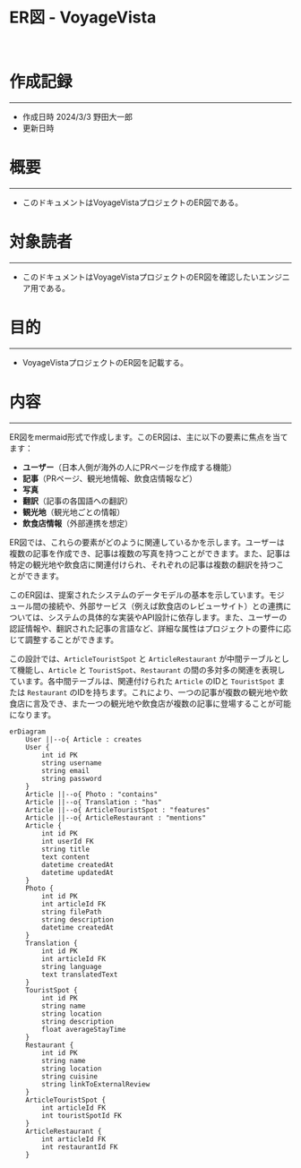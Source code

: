 # ER図 - VoyageVista
&nbsp;
# 作成記録
---
* 作成日時 2024/3/3 野田大一郎
* 更新日時
&nbsp;
# 概要
---
* このドキュメントはVoyageVistaプロジェクトのER図である。
&nbsp;
# 対象読者
---
* このドキュメントはVoyageVistaプロジェクトのER図を確認したいエンジニア用である。
&nbsp;
# 目的
---
* VoyageVistaプロジェクトのER図を記載する。
&nbsp;

# 内容
---
ER図をmermaid形式で作成します。このER図は、主に以下の要素に焦点を当てます：

- **ユーザー**（日本人側が海外の人にPRページを作成する機能）
- **記事**（PRページ、観光地情報、飲食店情報など）
- **写真**
- **翻訳**（記事の各国語への翻訳）
- **観光地**（観光地ごとの情報）
- **飲食店情報**（外部連携を想定）

ER図では、これらの要素がどのように関連しているかを示します。ユーザーは複数の記事を作成でき、記事は複数の写真を持つことができます。また、記事は特定の観光地や飲食店に関連付けられ、それぞれの記事は複数の翻訳を持つことができます。

このER図は、提案されたシステムのデータモデルの基本を示しています。モジュール間の接続や、外部サービス（例えば飲食店のレビューサイト）との連携については、システムの具体的な実装やAPI設計に依存します。また、ユーザーの認証情報や、翻訳された記事の言語など、詳細な属性はプロジェクトの要件に応じて調整することができます。

この設計では、`ArticleTouristSpot` と `ArticleRestaurant` が中間テーブルとして機能し、`Article` と `TouristSpot`、`Restaurant` の間の多対多の関連を表現しています。各中間テーブルは、関連付けられた `Article` のIDと `TouristSpot` または `Restaurant` のIDを持ちます。これにより、一つの記事が複数の観光地や飲食店に言及でき、また一つの観光地や飲食店が複数の記事に登場することが可能になります。

```mermaid
erDiagram
    User ||--o{ Article : creates
    User {
        int id PK
        string username
        string email
        string password
    }
    Article ||--o{ Photo : "contains"
    Article ||--o{ Translation : "has"
    Article ||--o{ ArticleTouristSpot : "features"
    Article ||--o{ ArticleRestaurant : "mentions"
    Article {
        int id PK
        int userId FK
        string title
        text content
        datetime createdAt
        datetime updatedAt
    }
    Photo {
        int id PK
        int articleId FK
        string filePath
        string description
        datetime createdAt
    }
    Translation {
        int id PK
        int articleId FK
        string language
        text translatedText
    }
    TouristSpot {
        int id PK
        string name
        string location
        string description
        float averageStayTime
    }
    Restaurant {
        int id PK
        string name
        string location
        string cuisine
        string linkToExternalReview
    }
    ArticleTouristSpot {
        int articleId FK
        int touristSpotId FK
    }
    ArticleRestaurant {
        int articleId FK
        int restaurantId FK
    }
```
